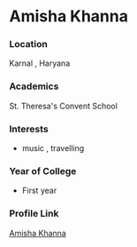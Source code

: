 # Amisha Khanna

### Location

Karnal , Haryana

### Academics

St. Theresa's Convent School

### Interests

- music , travelling 

### Year of College

- First year

### Profile Link

[Amisha Khanna](https://github.com/amishakhanna)
